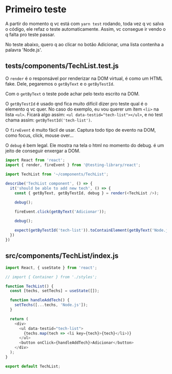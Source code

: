# Primeiro teste

A partir do momento q vc está com `yarn test` rodando, toda vez q vc salva o
código, ele refaz o teste automaticamente. Assim, vc consegue ir vendo o q falta
pro teste passar.

No teste abaixo, quero q ao clicar no botão Adicionar, uma lista contenha a
palavra 'Node.js'.

## __tests__/components/TechList.test.js

O `render` é o responsável por renderizar na DOM virtual, é como um HTML fake.
Dele, pegaremos o `getByText` e o `getByTestId`.

Com o `getByText` o teste pode achar pelo texto escrito na DOM.

O `getByTestId` é usado qnd fica muito difícil dizer pro teste qual é o
elemento q vc quer. No caso do exemplo, eu vou querer um ítem `<li>` na lista
`<ul>`. Ficará algo assim: `<ul data-testid="tech-list"></ul>`, e no test chama
assim: `getByTestId('tech-list')`.

O `fireEvent` é muito fácil de usar. Captura todo tipo de evento na DOM, como
focus, click, mouse over...

O `debug` é bem legal. Ele mostra na tela o html no momento do debug. é um jeito
de conseguir enxergar a DOM.

```js
import React from 'react';
import { render, fireEvent } from '@testing-library/react';

import TechList from '~/components/TechList';
 
describe('TechList component', () => {
  it('should be able to add new tech', () => {
    const { getByText, getByTestId, debug } = render(<TechList />);

    debug();

    fireEvent.click(getByText('Adicionar'));

    debug();
    
    expect(getByTestId('tech-list')).toContainElement(getByText('Node.js'));
  })
})
```

## src/components/TechList/index.js

```js
import React, { useState } from 'react';

// import { Container } from './styles';

function TechList() {
  const [techs, setTechs] = useState([]);

  function handleAddTech() {
    setTechs([...techs, 'Node.js']);
  }

  return (
    <div>
      <ul data-testid="tech-list">
        {techs.map(tech => <li key={tech}>{tech}</li>)}
      </ul>
      <button onClick={handleAddTech}>Adicionar</button>
    </div>
  );
}

export default TechList;
```

